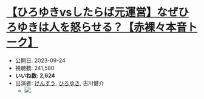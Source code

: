 # [【ひろゆきvsしたらば元運営】なぜひろゆきは人を怒らせる？【赤裸々本音トーク】](https://www.youtube.com/watch?v=5WdasRETWsA)
-   公開日: 2023-09-24
-   視聴数: 241,580
-   **いいね数: 2,624**
-   出演者: [けんすう](/rehacq_fan/people/けんすう "wikilink"), [ひろゆき](/rehacq_fan/people/ひろゆき "wikilink"), 古川健介
    - [![](https://img.youtube.com/vi/5WdasRETWsA/hqdefault.jpg)](https://www.youtube.com/watch?v=5WdasRETWsA)
